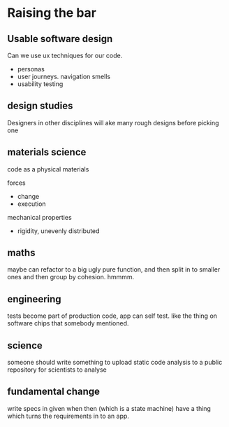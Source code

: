 # Raising the bar

## Usable software design

Can we use ux techniques for our code.
- personas
- user journeys. navigation smells
- usability testing

## design studies

Designers in other disciplines will ake many rough designs before picking one

## materials science

code as a physical materials

forces
- change
- execution

mechanical properties
- rigidity, unevenly distributed

## maths

maybe can refactor to a big ugly pure function, and then split in to smaller ones and then group by cohesion. hmmmm.

## engineering

tests become part of production code, app can self test. like the thing on software chips that somebody mentioned.

## science

someone should write something to upload static code analysis to a public repository for scientists to analyse

## fundamental change

write specs in given when then (which is a state machine)
have a thing which turns the requirements in to an app.

